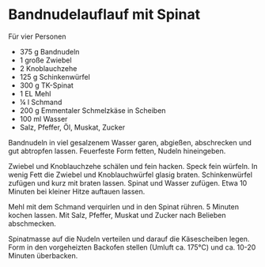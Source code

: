 Bandnudelauflauf mit Spinat
===========================

Für vier Personen

* 375 g Bandnudeln
* 1 große Zwiebel
* 2 Knoblauchzehe
* 125 g Schinkenwürfel
* 300 g TK-Spinat
* 1 EL Mehl
* ¼ l Schmand
* 200 g Emmentaler Schmelzkäse in Scheiben
* 100 ml Wasser
* Salz, Pfeffer, Öl, Muskat, Zucker

Bandnudeln in viel gesalzenem Wasser garen, abgießen, abschrecken und gut abtropfen lassen. Feuerfeste Form fetten, Nudeln hineingeben.

Zwiebel und Knoblauchzehe schälen und fein hacken. Speck fein würfeln. In wenig Fett die Zwiebel und Knoblauchwürfel glasig braten. Schinkenwürfel zufügen und kurz mit braten lassen. Spinat und Wasser zufügen. Etwa 10 Minuten bei kleiner Hitze auftauen lassen.

Mehl mit dem Schmand verquirlen und in den Spinat rühren. 5 Minuten kochen lassen. Mit Salz, Pfeffer, Muskat und Zucker nach Belieben abschmecken.

Spinatmasse auf die Nudeln verteilen und darauf die Käsescheiben legen. Form in den vorgeheizten Backofen stellen (Umluft ca. 175°C) und ca. 10-20 Minuten überbacken.